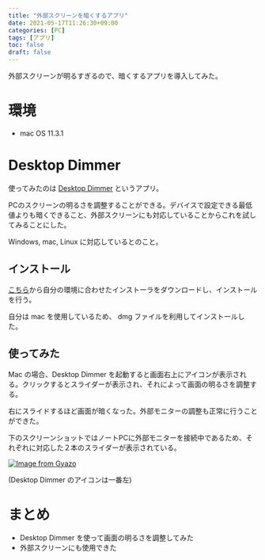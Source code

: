 ```yaml
---
title: "外部スクリーンを暗くするアプリ"
date: 2021-05-17T11:26:30+09:00
categories: [PC]
tags: [アプリ]
toc: false
draft: false
---
```


外部スクリーンが明るすぎるので、暗くするアプリを導入してみた。

<!--more-->

# 環境

- mac OS 11.3.1

# Desktop Dimmer

使ってみたのは [Desktop Dimmer](https://github.com/sidneys/desktop-dimmer) というアプリ。

PCのスクリーンの明るさを調整することができる。デバイスで設定できる最低値よりも暗くできること、外部スクリーンにも対応していることからこれを試してみることにした。

Windows, mac, Linux に対応しているとのこと。

## インストール

[こちら](https://github.com/sidneys/desktop-dimmer/releases)から自分の環境に合わせたインストーラをダウンロードし、インストールを行う。

自分は mac を使用しているため、 dmg ファイルを利用してインストールした。

## 使ってみた

Mac の場合、Desktop Dimmer を起動すると画面右上にアイコンが表示される。クリックするとスライダーが表示され、それによって画面の明るさを調整する。

右にスライドするほど画面が暗くなった。外部モニターの調整も正常に行うことができた。

下のスクリーンショットではノートPCに外部モニターを接続中であるため、それぞれに対応した２本のスライダーが表示されている。

[![Image from Gyazo](https://i.gyazo.com/9a8f694e8e980dee7a94d9e5b4535858.png)](https://gyazo.com/9a8f694e8e980dee7a94d9e5b4535858)

(Desktop Dimmer のアイコンは一番左)

# まとめ

- Desktop Dimmer を使って画面の明るさを調整してみた
- 外部スクリーンにも使用できた